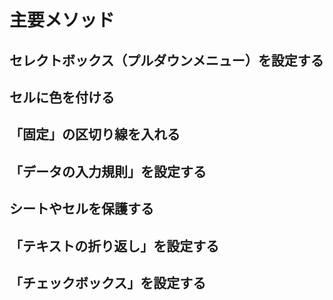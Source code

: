 # 主要メソッド

## セレクトボックス（プルダウンメニュー）を設定する

## セルに色を付ける

## 「固定」の区切り線を入れる

## 「データの入力規則」を設定する

## シートやセルを保護する

## 「テキストの折り返し」を設定する

## 「チェックボックス」を設定する
